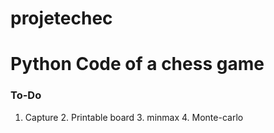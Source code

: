 # projetechec

# Python Code of a chess game

### To-Do

1. Capture  2. Printable board  3. minmax  4. Monte-carlo 

